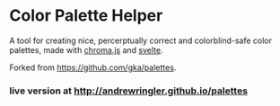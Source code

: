 # Color Palette Helper
A tool for creating nice, percerptually correct and colorblind-safe color palettes, made with [chroma.js](https://github.com/gka/chroma.js) and [svelte](https://svelte.dev).

Forked from <https://github.com/gka/palettes>.

### live version at <http://andrewringler.github.io/palettes>

